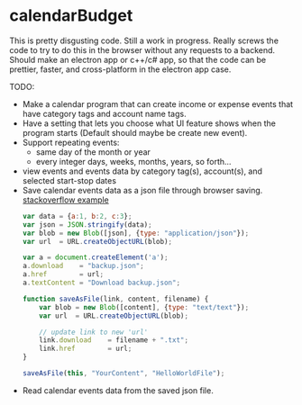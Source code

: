 # calendarBudget

This is pretty disgusting code. Still a work in progress. Really screws the code to try to do this in the browser without any requests to a backend. Should make an electron app or c++/c# app, so that the code can be prettier, faster, and cross-platform in the electron app case.

TODO:
- Make a calendar program that can create income or expense events that have category tags and account name tags.
- Have a setting that lets you choose what UI feature shows when the program starts (Default should maybe be create new event).
- Support repeating events: 
	- same day of the month or year
	- every integer days, weeks, months, years, so forth...
- view events and events data by category tag(s), account(s), and selected start-stop dates
- Save calendar events data as a json file through browser saving.
	[stackoverflow example](https://stackoverflow.com/questions/16329293/save-json-string-to-client-pc-using-html5-api)
	```javascript
	var data = {a:1, b:2, c:3};
	var json = JSON.stringify(data);
	var blob = new Blob([json], {type: "application/json"});
	var url  = URL.createObjectURL(blob);
	
	var a = document.createElement('a');
	a.download    = "backup.json";
	a.href        = url;
	a.textContent = "Download backup.json";

	```
	```javascript
	function saveAsFile(link, content, filename) {
		var blob = new Blob([content], {type: "text/text"});
		var url  = URL.createObjectURL(blob);

		// update link to new 'url'
		link.download    = filename + ".txt";
		link.href        = url;
	}

	saveAsFile(this, "YourContent", "HelloWorldFile");
	```
- Read calendar events data from the saved json file.
